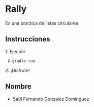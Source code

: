 # Rally
Es una practica de listas circularea

## Instrucciones
1: Ejecute
```
 $ gradle run
```
2: ¡Disfrute!

## Nombre
- Saúl Fernando Gonzalez Domínguez
